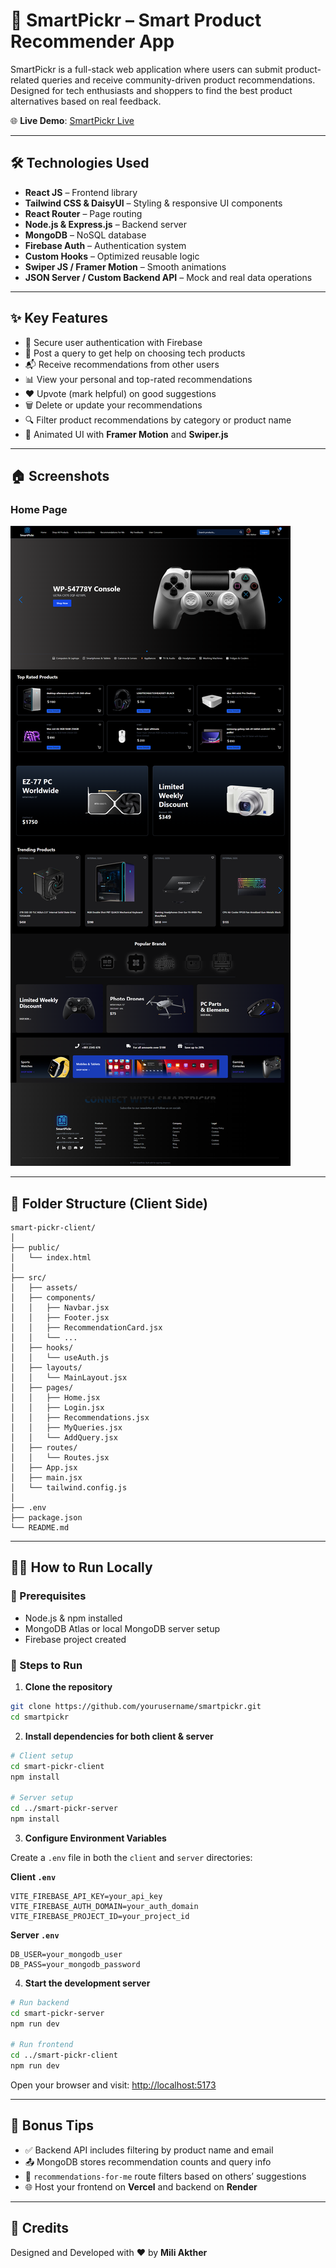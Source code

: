 # 🚀 SmartPickr – Smart Product Recommender App

SmartPickr is a full-stack web application where users can submit product-related queries and receive community-driven product recommendations. Designed for tech enthusiasts and shoppers to find the best product alternatives based on real feedback.

🌐 **Live Demo**: [SmartPickr Live](https://your-deployed-site-link.com)

---

## 🛠 Technologies Used

- **React JS** – Frontend library  
- **Tailwind CSS & DaisyUI** – Styling & responsive UI components  
- **React Router** – Page routing  
- **Node.js & Express.js** – Backend server  
- **MongoDB** – NoSQL database  
- **Firebase Auth** – Authentication system  
- **Custom Hooks** – Optimized reusable logic  
- **Swiper JS / Framer Motion** – Smooth animations  
- **JSON Server / Custom Backend API** – Mock and real data operations  

---

## ✨ Key Features

- 🔐 Secure user authentication with Firebase  
- 📝 Post a query to get help on choosing tech products  
- 📬 Receive recommendations from other users  
- 📊 View your personal and top-rated recommendations  
- ❤️ Upvote (mark helpful) on good suggestions  
- 🗑 Delete or update your recommendations  
- 🔍 Filter product recommendations by category or product name  
- 🎨 Animated UI with **Framer Motion** and **Swiper.js**  

---

## 🏠 Screenshots

### Home Page  
![Home Screenshot](./src/assets/img/home.png)

---

## 📁 Folder Structure (Client Side)

```
smart-pickr-client/
│
├── public/
│   └── index.html
│
├── src/
│   ├── assets/
│   ├── components/
│   │   ├── Navbar.jsx
│   │   ├── Footer.jsx
│   │   ├── RecommendationCard.jsx
│   │   └── ...
│   ├── hooks/
│   │   └── useAuth.js
│   ├── layouts/
│   │   └── MainLayout.jsx
│   ├── pages/
│   │   ├── Home.jsx
│   │   ├── Login.jsx
│   │   ├── Recommendations.jsx
│   │   ├── MyQueries.jsx
│   │   └── AddQuery.jsx
│   ├── routes/
│   │   └── Routes.jsx
│   ├── App.jsx
│   ├── main.jsx
│   └── tailwind.config.js
│
├── .env
├── package.json
└── README.md
```

---

## 🧑‍💻 How to Run Locally

### 🔧 Prerequisites

- Node.js & npm installed  
- MongoDB Atlas or local MongoDB server setup  
- Firebase project created  

### 🧭 Steps to Run

1. **Clone the repository**

```bash
git clone https://github.com/yourusername/smartpickr.git
cd smartpickr
```

2. **Install dependencies for both client & server**

```bash
# Client setup
cd smart-pickr-client
npm install

# Server setup
cd ../smart-pickr-server
npm install
```

3. **Configure Environment Variables**

Create a `.env` file in both the `client` and `server` directories:

**Client `.env`**
```
VITE_FIREBASE_API_KEY=your_api_key
VITE_FIREBASE_AUTH_DOMAIN=your_auth_domain
VITE_FIREBASE_PROJECT_ID=your_project_id
```

**Server `.env`**
```
DB_USER=your_mongodb_user
DB_PASS=your_mongodb_password
```

4. **Start the development server**

```bash
# Run backend
cd smart-pickr-server
npm run dev

# Run frontend
cd ../smart-pickr-client
npm run dev
```

Open your browser and visit: [http://localhost:5173](http://localhost:5173)

---

## 📌 Bonus Tips

- ✅ Backend API includes filtering by product name and email  
- 📤 MongoDB stores recommendation counts and query info  
- 🔄 `recommendations-for-me` route filters based on others’ suggestions  
- 🌐 Host your frontend on **Vercel** and backend on **Render**  

---

## 🤝 Credits

Designed and Developed with ❤️ by **Mili Akther**
